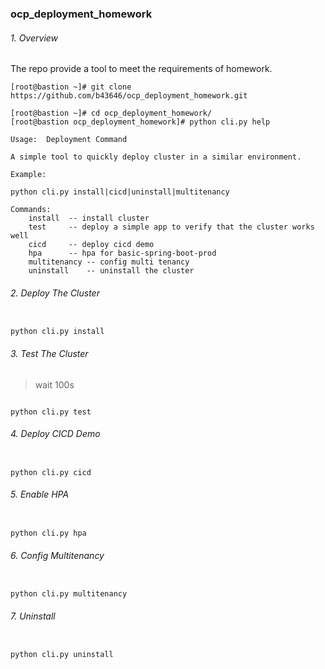 ### ocp_deployment_homework

###### 1. Overview

The repo provide a tool to meet the requirements of homework.

```
[root@bastion ~]# git clone https://github.com/b43646/ocp_deployment_homework.git

[root@bastion ~]# cd ocp_deployment_homework/
[root@bastion ocp_deployment_homework]# python cli.py help

Usage:	Deployment Command

A simple tool to quickly deploy cluster in a similar environment.

Example:

python cli.py install|cicd|uninstall|multitenancy

Commands:
    install  -- install cluster
    test     -- deploy a simple app to verify that the cluster works well
    cicd     -- deploy cicd demo
    hpa      -- hpa for basic-spring-boot-prod
    multitenancy -- config multi tenancy
    uninstall    -- uninstall the cluster
```

###### 2. Deploy The Cluster

```

python cli.py install

```

###### 3. Test The Cluster

> wait 100s

```

python cli.py test

```

###### 4. Deploy CICD Demo

```

python cli.py cicd

```

###### 5. Enable HPA

```

python cli.py hpa

```


###### 6. Config Multitenancy

```

python cli.py multitenancy

```

###### 7. Uninstall

```

python cli.py uninstall

```